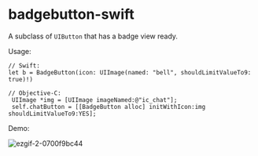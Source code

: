 # badgebutton-swift
A subclass of `UIButton` that has a badge view ready.

Usage:

```
// Swift:
let b = BadgeButton(icon: UIImage(named: "bell", shouldLimitValueTo9: true)!)

// Objective-C:
 UIImage *img = [UIImage imageNamed:@"ic_chat"];
 self.chatButton = [[BadgeButton alloc] initWithIcon:img shouldLimitValueTo9:YES];
```

Demo:

![ezgif-2-0700f9bc44](https://user-images.githubusercontent.com/12502679/158540914-5874cf4c-312b-499f-b94f-617931adcfd2.gif)
